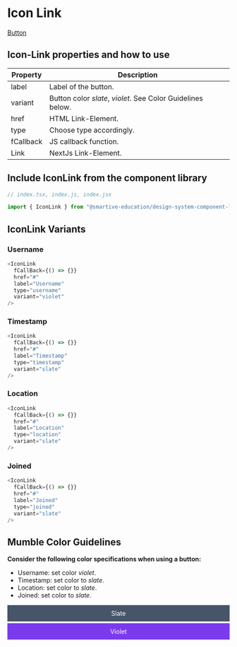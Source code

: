 # Icon Link

[Button](./?path=/docs/interactions--button-story "Button")

## **Icon-Link** properties and how to use
| Property|Description|
|-|-|
|label|Label of the button.|
|variant|Button color *slate*, *violet*. See Color Guidelines below.|
|href|HTML Link-Element.|
|type|Choose type accordingly.|
|fCallback|JS callback function.|
|Link|NextJs Link-Element.|

## Include IconLink from the component library

```js
// index.tsx, index.js, index.jsx

import { IconLink } from "@smartive-education/design-system-component-library-yeahyeahyeah"
```
## IconLink Variants
### Username
```js
<IconLink
  fCallBack={() => {}}
  href="#"
  label="Username"
  type="username"
  variant="violet"
/>
```

### Timestamp
```js
<IconLink
  fCallBack={() => {}}
  href="#"
  label="Timestamp"
  type="timestamp"
  variant="slate"
/>
```

### Location
```js
<IconLink
  fCallBack={() => {}}
  href="#"
  label="Location"
  type="location"
  variant="slate"
/>
```

### Joined
```js
<IconLink
  fCallBack={() => {}}
  href="#"
  label="Joined"
  type="joined"
  variant="slate"
/>
```

## Mumble **Color** Guidelines
**Consider the following color specifications when using a button:**
- Username: set color *violet*.
- Timestamp: set color to *slate*.
- Location: set color to *slate*.
- Joined: set color to *slate*.

<div style="text-align: center; background-color: #475569; color: white; margin-bottom: 4px; padding: 10px;">Slate</div>
<div style="text-align: center; background-color: #7C3AED; color: white; margin-bottom: 4px; padding: 10px;">Violet</div>